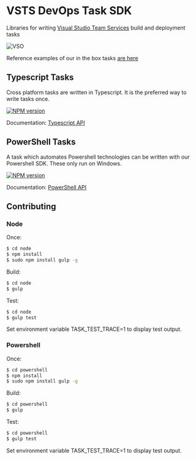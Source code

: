 
# VSTS DevOps Task SDK

Libraries for writing [Visual Studio Team Services](https://www.visualstudio.com/en-us/products/visual-studio-team-services-vs.aspx) build and deployment tasks

![VSO](https://mseng.visualstudio.com/DefaultCollection/_apis/public/build/definitions/b924d696-3eae-4116-8443-9a18392d8544/2553/badge)

Reference examples of our in the box tasks [are here](https://github.com/Microsoft/vso-agent-tasks)

## Typescript Tasks  

Cross platform tasks are written in Typescript.  It is the preferred way to write tasks once.

[![NPM version][npm-lib-image]][npm-lib-url]

Documentation: [Typescript API](node/docs/vsts-task-lib.md)

## PowerShell Tasks

A task which automates Powershell technologies can be written with our Powershell SDK.  These only run on Windows.

[![NPM version][npm-sdk-image]][npm-sdk-url]

Documentation: [PowerShell API](powershell/Docs/README.md)

## Contributing

### Node

Once:
```bash
$ cd node
$ npm install
$ sudo npm install gulp -g
```

Build:
```bash
$ cd node
$ gulp
```

Test:
```bash
$ cd node
$ gulp test
```

Set environment variable TASK_TEST_TRACE=1 to display test output.

### Powershell

Once:
```bash
$ cd powershell
$ npm install
$ sudo npm install gulp -g
```

Build:
```bash
$ cd powershell
$ gulp
```

Test:
```bash
$ cd powershell
$ gulp test
```

[npm-lib-image]: https://img.shields.io/npm/v/vsts-task-lib.svg?style=flat
[npm-lib-url]: https://www.npmjs.com/package/vsts-task-lib
[npm-sdk-image]: https://img.shields.io/npm/v/vsts-task-sdk.svg?style=flat
[npm-sdk-url]: https://www.npmjs.com/package/vsts-task-sdk

Set environment variable TASK_TEST_TRACE=1 to display test output.
